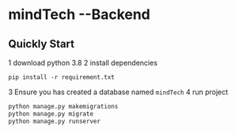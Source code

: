 # mindTech --Backend
## Quickly Start
1 download python 3.8
2 install dependencies
```
pip install -r requirement.txt
```
3 Ensure you has created a database named `mindTech`
4 run project
```python
python manage.py makemigrations
python manage.py migrate
python manage.py runserver
```